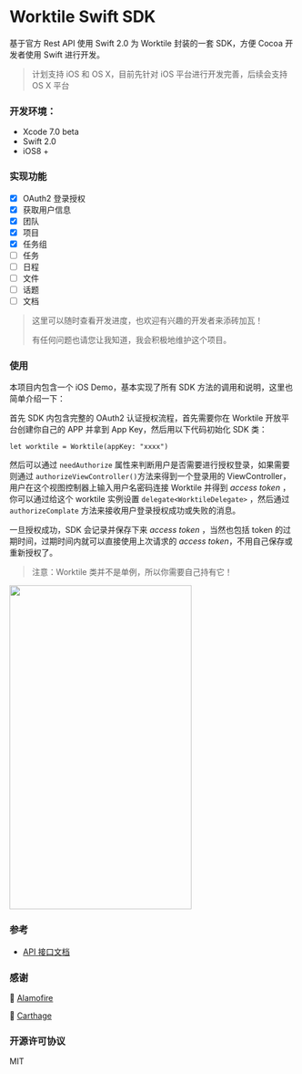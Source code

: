 # Worktile Swift SDK

基于官方 Rest API 使用 Swift 2.0 为 Worktile 封装的一套 SDK，方便 Cocoa 开发者使用 Swift 进行开发。

> 计划支持 iOS 和 OS X，目前先针对 iOS 平台进行开发完善，后续会支持 OS X 平台

### 开发环境：

- Xcode 7.0 beta
- Swift 2.0
- iOS8 +

### 实现功能

- [x] OAuth2 登录授权
- [x] 获取用户信息
- [x] 团队
- [x] 项目
- [x] 任务组
- [ ] 任务
- [ ] 日程
- [ ] 文件
- [ ] 话题
- [ ] 文档

> 这里可以随时查看开发进度，也欢迎有兴趣的开发者来添砖加瓦！
> 
> 有任何问题也请您让我知道，我会积极地维护这个项目。

### 使用

本项目内包含一个 iOS Demo，基本实现了所有 SDK 方法的调用和说明，这里也简单介绍一下：

首先 SDK 内包含完整的 OAuth2 认证授权流程，首先需要你在 Worktile 开放平台创建你自己的 APP 并拿到 App Key，然后用以下代码初始化 SDK 类：

``` 
let worktile = Worktile(appKey: "xxxx")
```

然后可以通过 `needAuthorize` 属性来判断用户是否需要进行授权登录，如果需要则通过 `authorizeViewController()`方法来得到一个登录用的 ViewController，用户在这个视图控制器上输入用户名密码连接 Worktile 并得到 *access token* ，你可以通过给这个 worktile 实例设置 `delegate<WorktileDelegate>` ，然后通过 `authorizeComplate` 方法来接收用户登录授权成功或失败的消息。

一旦授权成功，SDK 会记录并保存下来 *access token* ，当然也包括 token 的过期时间，过期时间内就可以直接使用上次请求的 *access token*，不用自己保存或重新授权了。

> 注意：Worktile 类并不是单例，所以你需要自己持有它！

<img src="http://ww1.sinaimg.cn/large/79439f49gw1etpq05ic7aj20hs0vkdhi.jpg" width = "320" height = "568" align = "center" />

### 参考

- [API 接口文档](https://open.worktile.com/wiki/)

### 感谢

🙏 [Alamofire](https://github.com/Alamofire/Alamofire)

🙏 [Carthage](https://github.com/Carthage/Carthage)

### 开源许可协议

MIT
